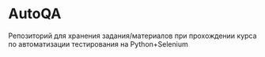 # AutoQA
Репозиторий для хранения задания/материалов при прохождении курса по автоматизации тестирования на Python+Selenium
